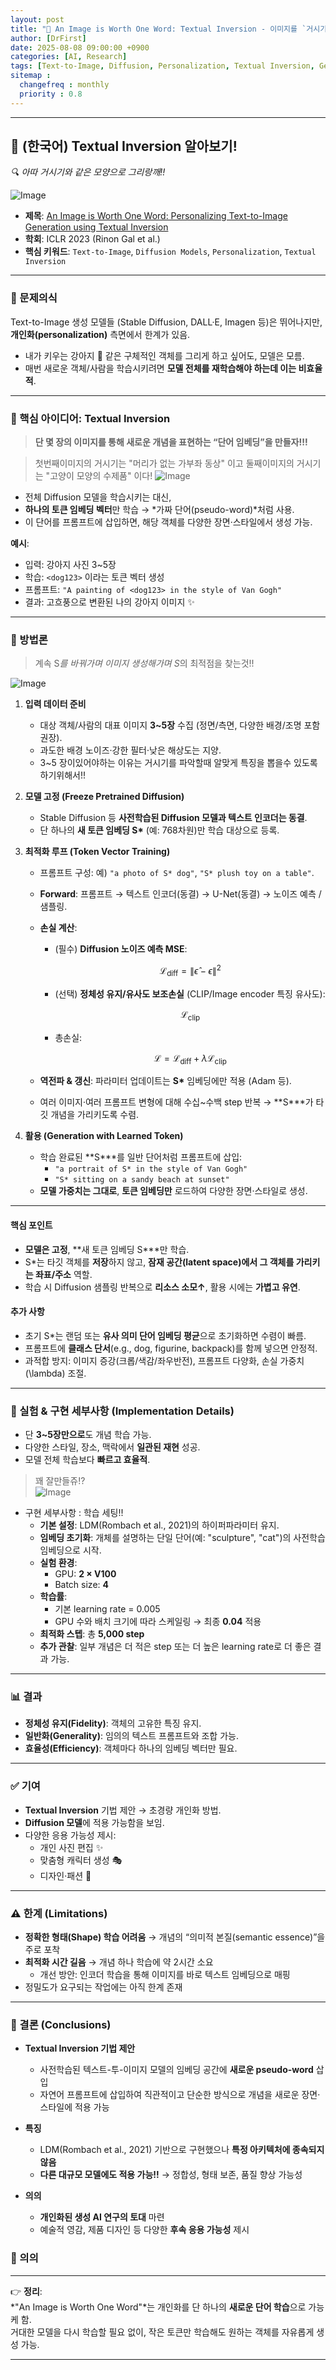 ```yaml
---
layout: post
title: "🎨 An Image is Worth One Word: Textual Inversion - 이미지를 `거시기` 화 해보리기!!"
author: [DrFirst]
date: 2025-08-08 09:00:00 +0900
categories: [AI, Research]
tags: [Text-to-Image, Diffusion, Personalization, Textual Inversion, Generative AI]
sitemap :
  changefreq : monthly
  priority : 0.8
---
```


---

## 🧠 (한국어) Textual Inversion 알아보기!  
_🔍 아따 거시기와 같은 모양으로 그리랑깨!!_

![Image](https://github.com/user-attachments/assets/8acd5852-f556-433c-8641-833cabe58b7b)

- **제목**: [An Image is Worth One Word: Personalizing Text-to-Image Generation using Textual Inversion](https://arxiv.org/abs/2208.01618)  
- **학회**: ICLR 2023 (Rinon Gal et al.)  
- **핵심 키워드**: `Text-to-Image`, `Diffusion Models`, `Personalization`, `Textual Inversion`  

---

### 🧠 문제의식  

Text-to-Image 생성 모델들 (Stable Diffusion, DALL·E, Imagen 등)은 뛰어나지만,  
**개인화(personalization)** 측면에서 한계가 있음.  

- 내가 키우는 강아지 🐶 같은 구체적인 객체를 그리게 하고 싶어도, 모델은 모름.  
- 매번 새로운 객체/사람을 학습시키려면 **모델 전체를 재학습해야 하는데 이는 비효율적**.  

---

### 🌱 핵심 아이디어: Textual Inversion  

> **단 몇 장의 이미지를 통해 새로운 개념을 표현하는 “단어 임베딩”을 만들자!!!**

> 첫번째이미지의 거시기는 "머리가 없는 가부좌 동상" 이고 둘째이미지의 거시기는 "고양이 모양의 수제품" 이다!
![Image](https://github.com/user-attachments/assets/b039b904-cc71-4c83-9a9a-40deb7036f39)

- 전체 Diffusion 모델을 학습시키는 대신,  
- **하나의 토큰 임베딩 벡터**만 학습 → *가짜 단어(pseudo-word)*처럼 사용.  
- 이 단어를 프롬프트에 삽입하면, 해당 객체를 다양한 장면·스타일에서 생성 가능.  

**예시**:  
- 입력: 강아지 사진 3~5장  
- 학습: `<dog123>` 이라는 토큰 벡터 생성  
- 프롬프트: `"A painting of <dog123> in the style of Van Gogh"`  
- 결과: 고흐풍으로 변환된 나의 강아지 이미지 ✨  

---

### 🔧 방법론 

> 계속 S*를 바꿔가며 이미지 생성해가며 S*의 최적점을 찾는것!!  
 
![Image](https://github.com/user-attachments/assets/beddb3ba-5c7c-4816-884b-78cbb307999f)

1. **입력 데이터 준비**
   - 대상 객체/사람의 대표 이미지 **3~5장** 수집 (정면/측면, 다양한 배경/조명 포함 권장).
   - 과도한 배경 노이즈·강한 필터·낮은 해상도는 지양.
   - 3~5 장이있어야하는 이유는 거시기를 파악할때 알맞게 특징을 뽑을수 있도록하기위해서!!  

2. **모델 고정 (Freeze Pretrained Diffusion)**
   - Stable Diffusion 등 **사전학습된 Diffusion 모델과 텍스트 인코더는 동결**.
   - 단 하나의 **새 토큰 임베딩 S\*** (예: 768차원)만 학습 대상으로 등록.

3. **최적화 루프 (Token Vector Training)**
   - 프롬프트 구성: 예) `"a photo of S* dog"`, `"S* plush toy on a table"`.
   - **Forward**: 프롬프트 → 텍스트 인코더(동결) → U-Net(동결) → 노이즈 예측 / 샘플링.
   - **손실 계산**:
     - (필수) **Diffusion 노이즈 예측 MSE**:  

       $$
       \mathcal{L}_{\text{diff}} = \|\hat{\epsilon} - \epsilon\|^2
       $$

     - (선택) **정체성 유지/유사도 보조손실** (CLIP/Image encoder 특징 유사도):  

       $$
       \mathcal{L}_{\text{clip}}
       $$

     - 총손실:  

       $$
       \mathcal{L} = \mathcal{L}_{\text{diff}} + \lambda \mathcal{L}_{\text{clip}}
       $$

   - **역전파 & 갱신**: 파라미터 업데이트는 **S\*** 임베딩에만 적용 (Adam 등).
   - 여러 이미지·여러 프롬프트 변형에 대해 수십~수백 step 반복 → **S\***가 타깃 개념을 가리키도록 수렴.

4. **활용 (Generation with Learned Token)**
   - 학습 완료된 **S\***를 일반 단어처럼 프롬프트에 삽입:
     - `"a portrait of S* in the style of Van Gogh"`
     - `"S* sitting on a sandy beach at sunset"`
   - **모델 가중치는 그대로**, **토큰 임베딩만** 로드하여 다양한 장면·스타일로 생성.

---

#### 핵심 포인트
- **모델은 고정**, **새 토큰 임베딩 S\***만 학습.
- S\*는 타깃 객체를 **저장**하지 않고, **잠재 공간(latent space)에서 그 객체를 가리키는 좌표/주소** 역할.
- 학습 시 Diffusion 샘플링 반복으로 **리소스 소모↑**, 활용 시에는 **가볍고 유연**.

#### 추가 사항  
- 초기 S\*는 랜덤 또는 **유사 의미 단어 임베딩 평균**으로 초기화하면 수렴이 빠름.
- 프롬프트에 **클래스 단서**(e.g., dog, figurine, backpack)를 함께 넣으면 안정적.
- 과적합 방지: 이미지 증강(크롭/색감/좌우반전), 프롬프트 다양화, 손실 가중치 \(\lambda\) 조절.

---

### 🧪 실험 & 구현 세부사항 (Implementation Details)



- 단 **3~5장만으로**도 개념 학습 가능.  
- 다양한 스타일, 장소, 맥락에서 **일관된 재현** 성공.  
- 모델 전체 학습보다 **빠르고 효율적**.  

> 꽤 잘만들쥬!?  
![Image](https://github.com/user-attachments/assets/e66503b2-1adc-41b6-9d0e-52a35190bd29)

- 구현 세부사항 : 학습 세팅!!
  - **기본 설정**: LDM(Rombach et al., 2021)의 하이퍼파라미터 유지.  
  - **임베딩 초기화**: 개체를 설명하는 단일 단어(예: "sculpture", "cat")의 사전학습 임베딩으로 시작.  
  - **실험 환경**:  
    - GPU: **2 × V100**  
    - Batch size: **4**  
  - **학습률**:  
    - 기본 learning rate = 0.005  
    - GPU 수와 배치 크기에 따라 스케일링 → 최종 **0.04** 적용  
  - **최적화 스텝**: 총 **5,000 step**  
  - **추가 관찰**: 일부 개념은 더 적은 step 또는 더 높은 learning rate로 더 좋은 결과 가능.  

---

### 📊 결과  

- **정체성 유지(Fidelity)**: 객체의 고유한 특징 유지.  
- **일반화(Generality)**: 임의의 텍스트 프롬프트와 조합 가능.  
- **효율성(Efficiency)**: 객체마다 하나의 임베딩 벡터만 필요.  


---

### ✅ 기여  

- **Textual Inversion** 기법 제안 → 초경량 개인화 방법.  
- **Diffusion 모델**에 적용 가능함을 보임.  
- 다양한 응용 가능성 제시:  
  - 개인 사진 편집 ✨  
  - 맞춤형 캐릭터 생성 🎭  
  - 디자인·패션 👜  

---

### ⚠️ 한계 (Limitations)

- **정확한 형태(Shape) 학습 어려움** → 개념의 “의미적 본질(semantic essence)”을 주로 포착  
- **최적화 시간 길음** → 개념 하나 학습에 약 2시간 소요  
  - 개선 방안: 인코더 학습을 통해 이미지를 바로 텍스트 임베딩으로 매핑  
- 정밀도가 요구되는 작업에는 아직 한계 존재  

---
### 🚀 결론 (Conclusions)

- **Textual Inversion 기법 제안**  
  - 사전학습된 텍스트-투-이미지 모델의 임베딩 공간에 **새로운 pseudo-word** 삽입  
  - 자연어 프롬프트에 삽입하여 직관적이고 단순한 방식으로 개념을 새로운 장면·스타일에 적용 가능  

- **특징**  
  - LDM(Rombach et al., 2021) 기반으로 구현했으나 **특정 아키텍처에 종속되지 않음**  
  - **다른 대규모 모델에도 적용 가능!!** → 정합성, 형태 보존, 품질 향상 가능성  

- **의의**  
  - **개인화된 생성 AI 연구의 토대** 마련  
  - 예술적 영감, 제품 디자인 등 다양한 **후속 응용 가능성** 제시  

### 🚀 의의  

---

👉 **정리**:  
*"An Image is Worth One Word"*는 개인화를 단 하나의 **새로운 단어 학습**으로 가능케 함.  
거대한 모델을 다시 학습할 필요 없이, 작은 토큰만 학습해도 원하는 객체를 자유롭게 생성 가능.  

---
